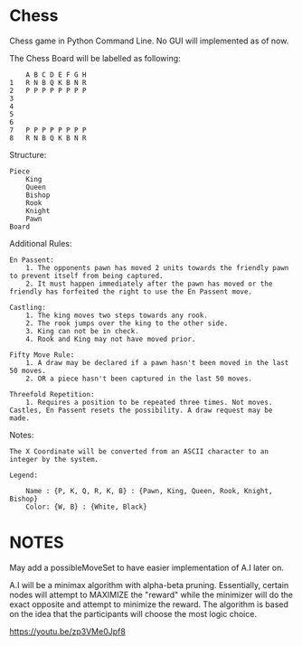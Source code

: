 # Chess
Chess game in Python Command Line. No GUI will implemented as of now.

The Chess Board will be labelled as following:

        A B C D E F G H
    1   R N B Q K B N R
    2   P P P P P P P P
    3
    4
    5
    6
    7   P P P P P P P P
    8   R N B Q K B N R

Structure:

    Piece
        King
        Queen
        Bishop
        Rook
        Knight
        Pawn
    Board

Additional Rules:

    En Passent:
        1. The opponents pawn has moved 2 units towards the friendly pawn to prevent itself from being captured.
        2. It must happen immediately after the pawn has moved or the friendly has forfeited the right to use the En Passent move.
    
    Castling:
        1. The king moves two steps towards any rook.
        2. The rook jumps over the king to the other side.
        3. King can not be in check.
        4. Rook and King may not have moved prior.

    Fifty Move Rule:
        1. A draw may be declared if a pawn hasn't been moved in the last 50 moves.
        2. OR a piece hasn't been captured in the last 50 moves.

    Threefold Repetition:
        1. Requires a position to be repeated three times. Not moves. Castles, En Passent resets the possibility. A draw request may be made.

Notes:
    
    The X Coordinate will be converted from an ASCII character to an integer by the system.

    Legend:

        Name : {P, K, Q, R, K, B} : {Pawn, King, Queen, Rook, Knight, Bishop}
        Color: {W, B} : {White, Black}

# NOTES

May add a possibleMoveSet to have easier implementation of A.I later on.

A.I will be a minimax algorithm with alpha-beta pruning.
Essentially, certain nodes will attempt to MAXIMIZE the "reward" while the minimizer will do the exact opposite
and attempt to minimize the reward. The algorithm is based on the idea that the participants will choose the most logic choice.

https://youtu.be/zp3VMe0Jpf8

